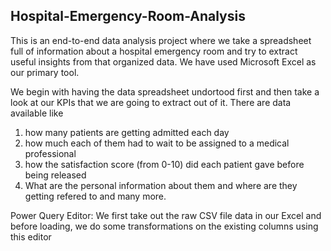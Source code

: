 ## Hospital-Emergency-Room-Analysis
This is an end-to-end data analysis project where we take a spreadsheet full of information about a hospital emergency room and try to extract useful insights from that organized data. We have used Microsoft Excel as our primary tool.

We begin with having the data spreadsheet undortood first and then take a look at our KPIs that we are going to extract out of it. There are data available like 
1. how many patients are getting admitted each day
2. how much each of them had to wait to be assigned to a medical professional
3. how the satisfaction score (from 0-10) did each patient gave before being released
4. What are the personal information about them and where are they getting refered to and many more.

Power Query Editor: We first take out the raw CSV file data in our Excel and before loading, we do some transformations on the existing columns using this editor
